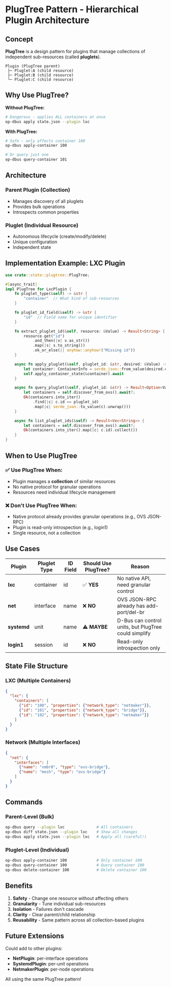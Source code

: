 # PlugTree Pattern - Hierarchical Plugin Architecture

## Concept

**PlugTree** is a design pattern for plugins that manage collections of independent sub-resources (called **pluglets**).

```
Plugin (PlugTree parent)
 ├─ Pluglet:A (child resource)
 ├─ Pluglet:B (child resource)
 └─ Pluglet:C (child resource)
```

## Why Use PlugTree?

**Without PlugTree:**
```bash
# Dangerous - applies ALL containers at once
op-dbus apply state.json --plugin lxc
```

**With PlugTree:**
```bash
# Safe - only affects container 100
op-dbus apply-container 100

# Or query just one
op-dbus query-container 101
```

## Architecture

### Parent Plugin (Collection)
- Manages discovery of all pluglets
- Provides bulk operations
- Introspects common properties

### Pluglet (Individual Resource)
- Autonomous lifecycle (create/modify/delete)
- Unique configuration
- Independent state

## Implementation Example: LXC Plugin

```rust
use crate::state::plugtree::PlugTree;

#[async_trait]
impl PlugTree for LxcPlugin {
    fn pluglet_type(&self) -> &str {
        "container"  // What kind of sub-resources
    }

    fn pluglet_id_field(&self) -> &str {
        "id"  // Field name for unique identifier
    }

    fn extract_pluglet_id(&self, resource: &Value) -> Result<String> {
        resource.get("id")
            .and_then(|v| v.as_str())
            .map(|s| s.to_string())
            .ok_or_else(|| anyhow::anyhow!("Missing id"))
    }

    async fn apply_pluglet(&self, pluglet_id: &str, desired: &Value) -> Result<ApplyResult> {
        let container: ContainerInfo = serde_json::from_value(desired.clone())?;
        self.apply_container_state(&container).await
    }

    async fn query_pluglet(&self, pluglet_id: &str) -> Result<Option<Value>> {
        let containers = self.discover_from_ovs().await?;
        Ok(containers.into_iter()
            .find(|c| c.id == pluglet_id)
            .map(|c| serde_json::to_value(c).unwrap()))
    }

    async fn list_pluglet_ids(&self) -> Result<Vec<String>> {
        let containers = self.discover_from_ovs().await?;
        Ok(containers.into_iter().map(|c| c.id).collect())
    }
}
```

## When to Use PlugTree

### ✅ Use PlugTree When:
- Plugin manages a **collection** of similar resources
- No native protocol for granular operations
- Resources need individual lifecycle management

### ❌ Don't Use PlugTree When:
- Native protocol already provides granular operations (e.g., OVS JSON-RPC)
- Plugin is read-only introspection (e.g., login1)
- Single resource, not a collection

## Use Cases

| Plugin | Pluglet Type | ID Field | Should Use PlugTree? | Reason |
|--------|-------------|----------|---------------------|---------|
| **lxc** | container | id | ✅ **YES** | No native API, need granular control |
| **net** | interface | name | ❌ **NO** | OVS JSON-RPC already has add-port/del-br |
| **systemd** | unit | name | ⚠️ **MAYBE** | D-Bus can control units, but PlugTree could simplify |
| **login1** | session | id | ❌ **NO** | Read-only introspection only |

## State File Structure

### LXC (Multiple Containers)
```json
{
  "lxc": {
    "containers": [
      {"id": "100", "properties": {"network_type": "netmaker"}},
      {"id": "101", "properties": {"network_type": "bridge"}},
      {"id": "102", "properties": {"network_type": "netmaker"}}
    ]
  }
}
```

### Network (Multiple Interfaces)
```json
{
  "net": {
    "interfaces": [
      {"name": "vmbr0", "type": "ovs-bridge"},
      {"name": "mesh", "type": "ovs-bridge"}
    ]
  }
}
```

## Commands

### Parent-Level (Bulk)
```bash
op-dbus query --plugin lxc              # All containers
op-dbus diff state.json --plugin lxc    # Show all changes
op-dbus apply state.json --plugin lxc   # Apply all (careful!)
```

### Pluglet-Level (Individual)
```bash
op-dbus apply-container 100             # Only container 100
op-dbus query-container 100             # Query container 100
op-dbus delete-container 100            # Delete container 100
```

## Benefits

1. **Safety** - Change one resource without affecting others
2. **Granularity** - Tune individual sub-resources
3. **Isolation** - Failures don't cascade
4. **Clarity** - Clear parent/child relationship
5. **Reusability** - Same pattern across all collection-based plugins

## Future Extensions

Could add to other plugins:

- **NetPlugin**: per-interface operations
- **SystemdPlugin**: per-unit operations  
- **NetmakerPlugin**: per-node operations

All using the same PlugTree pattern!

